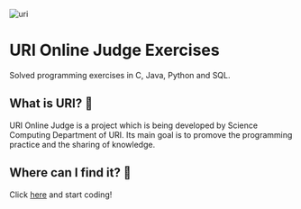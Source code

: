 ![uri](https://user-images.githubusercontent.com/67121433/89349183-2ac80480-d684-11ea-85b6-1df91d1bbb6c.png)
# URI Online Judge Exercises 
Solved programming exercises in C, Java, Python and SQL.

## What is URI? :thinking:
URI Online Judge is a project which is being developed by Science Computing Department of URI. Its main goal is to promove the programming practice and the sharing of knowledge.

## Where can I find it? :thinking:
Click [here](https://www.urionlinejudge.com.br/judge/pt/login) and start coding!
